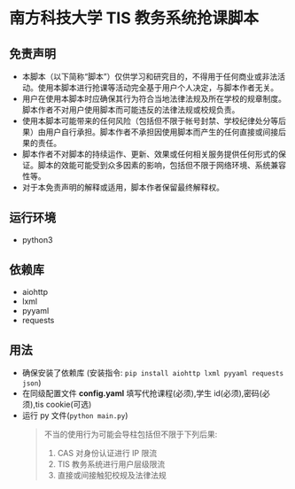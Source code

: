 # 南方科技大学 TIS 教务系统抢课脚本

## 免责声明

- 本脚本（以下简称“脚本”）仅供学习和研究目的，不得用于任何商业或非法活动。使用本脚本进行抢课等活动完全基于用户个人决定，与脚本作者无关。
- 用户在使用本脚本时应确保其行为符合当地法律法规及所在学校的规章制度。脚本作者不对用户使用脚本而可能违反的法律法规或校规负责。
- 使用本脚本可能带来的任何风险（包括但不限于帐号封禁、学校纪律处分等后果）由用户自行承担。脚本作者不承担因使用脚本而产生的任何直接或间接后果的责任。
- 脚本作者不对脚本的持续运作、更新、效果或任何相关服务提供任何形式的保证。脚本的效能可能受到众多因素的影响，包括但不限于网络环境、系统兼容性等。
- 对于本免责声明的解释或适用，脚本作者保留最终解释权。

## 运行环境

- python3

## 依赖库

- aiohttp
- lxml
- pyyaml
- requests

## 用法

- 确保安装了依赖库 (安装指令: `pip install aiohttp lxml pyyaml requests json`)
- 在同级配置文件 **config.yaml** 填写代抢课程(必须),学生 id(必须),密码(必须),tis cookie(可选)
- 运行 py 文件(`python main.py`)
  > 不当的使用行为可能会导柱包括但不限于下列后果:
  > 1. CAS 对身份认证进行 IP 限流
  > 2. TIS 教务系统进行用户层级限流
  > 3. 直接或间接触犯校规及法律法规
